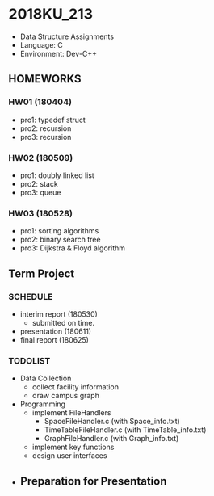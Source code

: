 # 2018KU_213
- Data Structure Assignments
- Language: C
- Environment: Dev-C++

## HOMEWORKS
### HW01 (180404)
- pro1: typedef struct
- pro2: recursion
- pro3: recursion

### HW02 (180509)
- pro1: doubly linked list
- pro2: stack
- pro3: queue

### HW03 (180528)
- pro1: sorting algorithms
- pro2: binary search tree
- pro3: Dijkstra & Floyd algorithm

## Term Project
### SCHEDULE
- interim report (180530)
  - submitted on time.
- presentation (180611)
- final report (180625)

### TODOLIST
- Data Collection
  - collect facility information
  - draw campus graph
- Programming
  - implement FileHandlers
      - SpaceFileHandler.c (with Space_info.txt)
      - TimeTableFileHandler.c (with TimeTable_info.txt)
      - GraphFileHandler.c (with Graph_info.txt)
  - implement key functions
  - design user interfaces
- Preparation for Presentation
  - 

